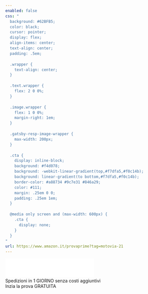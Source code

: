 ```yaml
---
enabled: false
css: "
  background: #62BFB5;
  color: black;
  cursor: pointer;
  display: flex;
  align-items: center;
  text-align: center;
  padding: .5em;

  .wrapper {
    text-align: center;
  }

  .text.wrapper {
    flex: 2 0 0%;
  }

  .image.wrapper {
    flex: 1 0 0%;
    margin-right: 1em;
  }

  .gatsby-resp-image-wrapper {
    max-width: 200px;
  }

  .cta {
    display: inline-block;
    background: #f4d078;
    background: -webkit-linear-gradient(top,#f7dfa5,#f0c14b);
    background: linear-gradient(to bottom,#f7dfa5,#f0c14b);
    border-color: #a88734 #9c7e31 #846a29;
    color: #111;
    margin: .25em 0 0;
    padding: .25em 1em;
  }

  @media only screen and (max-width: 600px) {
    .cta {
      display: none;
    }
  }
"
url: https://www.amazon.it/provaprime?tag=motovia-21
---
```

<div class="image wrapper">
  <img src="./amazon_prime_logo.png">
</div>
<div class="text wrapper">
  <div class="subtitle">
    Spedizioni in 1 GIORNO senza costi aggiuntivi
  </div>
  <div class="cta">Inzia la prova GRATUITA</div>
</div>
